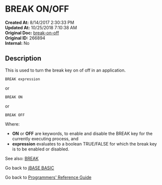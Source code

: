 # BREAK ON/OFF

**Created At:** 8/14/2017 2:30:33 PM  
**Updated At:** 10/25/2018 7:10:38 AM  
**Original Doc:** [break-on-off](https://docs.jbase.com/36868-jbase-basic/break-on-off)  
**Original ID:** 266894  
**Internal:** No  

## Description

This is used to turn the break key on of off in an application.

```
BREAK expression
```

or

```
BREAK ON
```

or

```
BREAK OFF
```

Where:

- **ON** or **OFF** are keywords, to enable and disable the BREAK key for the currently executing process, and
- **expression** evaluates to a boolean TRUE/FALSE for which the break key is to be enabled or disabled.

See also: [BREAK](./../break)

Go back to [jBASE BASIC](./../README.md)

Go back to [Programmers' Reference Guide](./../../reference-guides/jbc/README.md)

  
<PageFooter />
